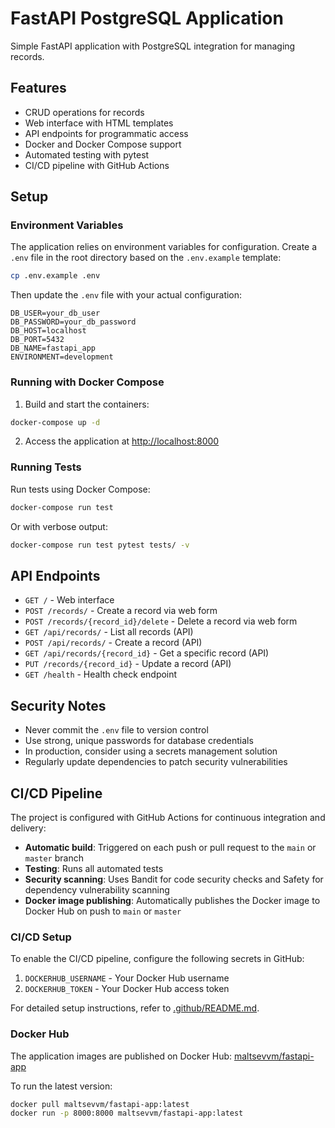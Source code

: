# FastAPI PostgreSQL Application

Simple FastAPI application with PostgreSQL integration for managing records.

## Features

- CRUD operations for records
- Web interface with HTML templates
- API endpoints for programmatic access
- Docker and Docker Compose support
- Automated testing with pytest
- CI/CD pipeline with GitHub Actions

## Setup

### Environment Variables

The application relies on environment variables for configuration. Create a `.env` file in the root directory based on the `.env.example` template:

```bash
cp .env.example .env
```

Then update the `.env` file with your actual configuration:

```
DB_USER=your_db_user
DB_PASSWORD=your_db_password
DB_HOST=localhost
DB_PORT=5432
DB_NAME=fastapi_app
ENVIRONMENT=development
```

### Running with Docker Compose

1. Build and start the containers:

```bash
docker-compose up -d
```

2. Access the application at [http://localhost:8000](http://localhost:8000)

### Running Tests

Run tests using Docker Compose:

```bash
docker-compose run test
```

Or with verbose output:

```bash
docker-compose run test pytest tests/ -v
```

## API Endpoints

- `GET /` - Web interface
- `POST /records/` - Create a record via web form
- `POST /records/{record_id}/delete` - Delete a record via web form
- `GET /api/records/` - List all records (API)
- `POST /api/records/` - Create a record (API)
- `GET /api/records/{record_id}` - Get a specific record (API)
- `PUT /records/{record_id}` - Update a record (API)
- `GET /health` - Health check endpoint

## Security Notes

- Never commit the `.env` file to version control
- Use strong, unique passwords for database credentials
- In production, consider using a secrets management solution
- Regularly update dependencies to patch security vulnerabilities

## CI/CD Pipeline

The project is configured with GitHub Actions for continuous integration and delivery:

- **Automatic build**: Triggered on each push or pull request to the `main` or `master` branch
- **Testing**: Runs all automated tests
- **Security scanning**: Uses Bandit for code security checks and Safety for dependency vulnerability scanning
- **Docker image publishing**: Automatically publishes the Docker image to Docker Hub on push to `main` or `master`

### CI/CD Setup

To enable the CI/CD pipeline, configure the following secrets in GitHub:

1. `DOCKERHUB_USERNAME` - Your Docker Hub username
2. `DOCKERHUB_TOKEN` - Your Docker Hub access token

For detailed setup instructions, refer to [.github/README.md](.github/README.md).

### Docker Hub

The application images are published on Docker Hub:
[maltsevvm/fastapi-app](https://hub.docker.com/r/maltsevvm/fastapi-app)

To run the latest version:

```bash
docker pull maltsevvm/fastapi-app:latest
docker run -p 8000:8000 maltsevvm/fastapi-app:latest
```


